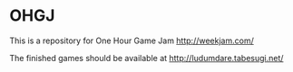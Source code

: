 OHGJ
====

This is a repository for One Hour Game Jam http://weekjam.com/

The finished games should be available at http://ludumdare.tabesugi.net/
